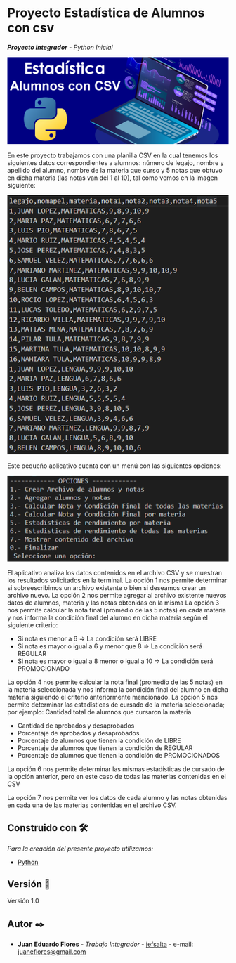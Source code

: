 # Proyecto Estadística de Alumnos con csv
**_Proyecto Integrador_** - _Python Inicial_

![estadísticas](/images/estadisticas.png)


En este proyecto trabajamos con una planilla CSV en la cual tenemos los siguientes datos correspondientes a alumnos: número de legajo, nombre y apellido del alumno, nombre de la materia que curso y 5 notas que obtuvo en dicha materia (las notas van del 1 al 10), tal como vemos en la imagen siguiente:

 ![csvalumnos](/images/csvalumnos.PNG)
 
Este pequeño aplicativo cuenta con un menú con las siguientes opciones:
 
![menu](/images/opciones.PNG)

El aplicativo analiza los datos contenidos en el archivo CSV y se muestran los resultados solicitados en la terminal.
La opción 1 nos permite determinar si sobreescribimos un archivo existente o bien si deseamos crear un archivo nuevo.
La opción 2 nos permite agregar al archivo existente nuevos datos de alumnos, materia y las notas obtenidas en la misma
La opción 3 nos permite calcular la nota final (promedio de las 5 notas) en cada materia y nos informa la condición final del alumno en dicha materia según el siguiente criterio:
-	Si nota es menor a 6 => La condición será LIBRE
-	Si nota es mayor o igual a 6 y menor que 8 => La condición será REGULAR
-	Si nota es mayor o igual a 8 menor o igual a 10 => La condición será PROMOCIONADO

La opción 4 nos permite calcular la nota final (promedio de las 5 notas) en la materia seleccionada y nos informa la condición final del alumno en dicha materia siguiendo el criterio anteriormente mencionado.
La opción 5 nos permite determinar las estadísticas de cursado de la materia seleccionada; por ejemplo:
	Cantidad total de alumnos que cursaron la materia
*	Cantidad de aprobados y desaprobados
*	Porcentaje de aprobados y desaprobados
*	Porcentaje de alumnos que tienen la condición de LIBRE
*	Porcentaje de alumnos que tienen la condición de REGULAR
*	Porcentaje de alumnos que tienen la condición de PROMOCIONADOS

La opción 6 nos permite determinar las mismas estadísticas de cursado de la opción anterior, pero en este caso de todas las materias contenidas en el CSV

La opción 7 nos permite ver los datos de cada alumno y las notas obtenidas en cada una de las materias contenidas en el archivo CSV.


## Construido con 🛠️

_Para la creación del presente proyecto utilizamos:_

* [Python](https://www.python.org)


## Versión 📌

Versión 1.0

## Autor ✒️

* **Juan Eduardo Flores** - *Trabajo Integrador* - [jefsalta](https://github.com/jefsalta) - e-mail: juaneflores@gmail.com




